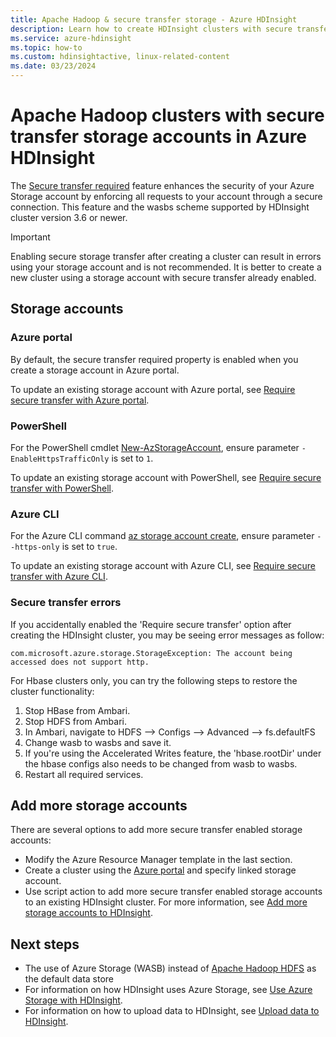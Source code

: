 ```yaml
---
title: Apache Hadoop & secure transfer storage - Azure HDInsight
description: Learn how to create HDInsight clusters with secure transfer enabled Azure storage accounts.
ms.service: azure-hdinsight
ms.topic: how-to
ms.custom: hdinsightactive, linux-related-content
ms.date: 03/23/2024
---
```


# Apache Hadoop clusters with secure transfer storage accounts in Azure HDInsight

The [Secure transfer required](../storage/common/storage-require-secure-transfer.md) feature enhances the security of your Azure Storage account by enforcing all requests to your account through a secure connection. This feature and the wasbs scheme supported by HDInsight cluster version 3.6 or newer.

> [!IMPORTANT]
> Enabling secure storage transfer after creating a cluster can result in errors using your storage account and is not recommended. It is better to create a new cluster using a storage account with secure transfer already enabled.

## Storage accounts

### Azure portal

By default, the secure transfer required property is enabled when you create a storage account in Azure portal.

To update an existing storage account with Azure portal, see [Require secure transfer with Azure portal](../storage/common/storage-require-secure-transfer.md#require-secure-transfer-for-an-existing-storage-account).

### PowerShell

For the PowerShell cmdlet [New-AzStorageAccount](/powershell/module/az.storage/new-azstorageaccount), ensure parameter `-EnableHttpsTrafficOnly` is set to `1`.

To update an existing storage account with PowerShell, see [Require secure transfer with PowerShell](../storage/common/storage-require-secure-transfer.md#require-secure-transfer-with-powershell).

### Azure CLI

For the Azure CLI command [az storage account create](/cli/azure/storage/account#az-storage-account-create), ensure parameter `--https-only` is set to `true`.

To update an existing storage account with Azure CLI, see [Require secure transfer with Azure CLI](../storage/common/storage-require-secure-transfer.md#require-secure-transfer-with-azure-cli).

### Secure transfer errors


If you accidentally enabled the 'Require secure transfer' option after creating the HDInsight cluster, you may be seeing error messages as follow:

`com.microsoft.azure.storage.StorageException: The account being accessed does not support http.`

For Hbase clusters only, you can try the following steps to restore the cluster functionality:
1. Stop HBase from Ambari.
2. Stop HDFS from Ambari.
3. In Ambari, navigate to HDFS --> Configs --> Advanced --> fs.defaultFS
4. Change wasb to wasbs and save it.
5. If you're using the Accelerated Writes feature, the 'hbase.rootDir' under the hbase configs also needs to be changed from wasb to wasbs.
6. Restart all required services.

## Add more storage accounts

There are several options to add more secure transfer enabled storage accounts:

* Modify the Azure Resource Manager template in the last section.
* Create a cluster using the [Azure portal](https://portal.azure.com) and specify linked storage account.
* Use script action to add more secure transfer enabled storage accounts to an existing HDInsight cluster. For more information, see [Add more storage accounts to HDInsight](hdinsight-hadoop-add-storage.md).

## Next steps

* The use of Azure Storage (WASB) instead of [Apache Hadoop HDFS](https://hadoop.apache.org/docs/current/hadoop-project-dist/hadoop-hdfs/HdfsUserGuide.html) as the default data store
* For information on how HDInsight uses Azure Storage, see [Use Azure Storage with HDInsight](hdinsight-hadoop-use-blob-storage.md).
* For information on how to upload data to HDInsight, see [Upload data to HDInsight](hdinsight-upload-data.md).
